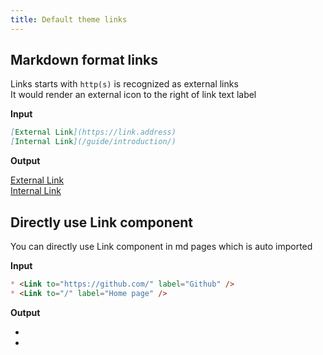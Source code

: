 ```yaml
---
title: Default theme links
---
```


## Markdown format links

Links starts with `http(s)` is recognized as external links  
It would render an external icon to the right of link text label

**Input**

```md
[External Link](https://link.address)
[Internal Link](/guide/introduction/)
```

**Output**

[External Link](https://link.address)  
[Internal Link](/guide/introduction/)

## Directly use Link component

You can directly use Link component in md pages which is auto imported

**Input**

```md
* <Link to="https://github.com/" label="Github" />  
* <Link to="/" label="Home page" />
```

**Output**

* <Link to="https://github.com/" label="Github" />  
* <Link to="/" label="Home page" />
